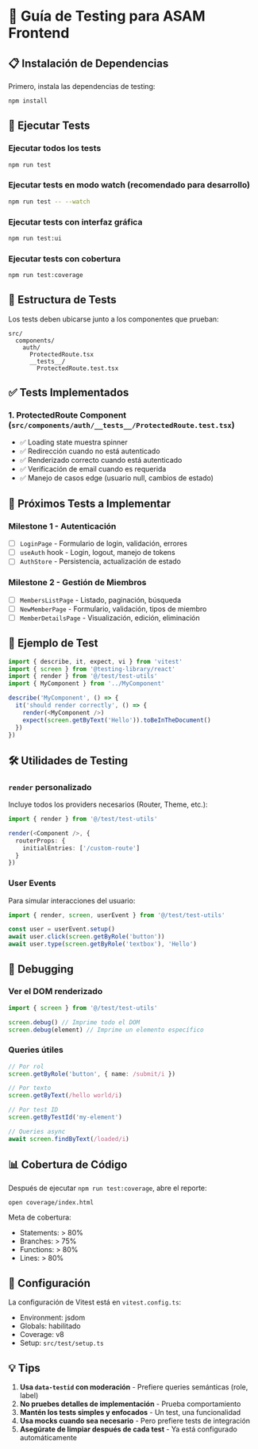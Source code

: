 # 🧪 Guía de Testing para ASAM Frontend

## 📋 Instalación de Dependencias

Primero, instala las dependencias de testing:

```bash
npm install
```

## 🚀 Ejecutar Tests

### Ejecutar todos los tests
```bash
npm run test
```

### Ejecutar tests en modo watch (recomendado para desarrollo)
```bash
npm run test -- --watch
```

### Ejecutar tests con interfaz gráfica
```bash
npm run test:ui
```

### Ejecutar tests con cobertura
```bash
npm run test:coverage
```

## 📁 Estructura de Tests

Los tests deben ubicarse junto a los componentes que prueban:

```
src/
  components/
    auth/
      ProtectedRoute.tsx
      __tests__/
        ProtectedRoute.test.tsx
```

## ✅ Tests Implementados

### 1. **ProtectedRoute Component** (`src/components/auth/__tests__/ProtectedRoute.test.tsx`)
   - ✅ Loading state muestra spinner
   - ✅ Redirección cuando no está autenticado
   - ✅ Renderizado correcto cuando está autenticado
   - ✅ Verificación de email cuando es requerida
   - ✅ Manejo de casos edge (usuario null, cambios de estado)

## 🎯 Próximos Tests a Implementar

### Milestone 1 - Autenticación
- [ ] `LoginPage` - Formulario de login, validación, errores
- [ ] `useAuth` hook - Login, logout, manejo de tokens
- [ ] `AuthStore` - Persistencia, actualización de estado

### Milestone 2 - Gestión de Miembros
- [ ] `MembersListPage` - Listado, paginación, búsqueda
- [ ] `NewMemberPage` - Formulario, validación, tipos de miembro
- [ ] `MemberDetailsPage` - Visualización, edición, eliminación

## 📝 Ejemplo de Test

```typescript
import { describe, it, expect, vi } from 'vitest'
import { screen } from '@testing-library/react'
import { render } from '@/test/test-utils'
import { MyComponent } from '../MyComponent'

describe('MyComponent', () => {
  it('should render correctly', () => {
    render(<MyComponent />)
    expect(screen.getByText('Hello')).toBeInTheDocument()
  })
})
```

## 🛠️ Utilidades de Testing

### `render` personalizado
Incluye todos los providers necesarios (Router, Theme, etc.):

```typescript
import { render } from '@/test/test-utils'

render(<Component />, {
  routerProps: {
    initialEntries: ['/custom-route']
  }
})
```

### User Events
Para simular interacciones del usuario:

```typescript
import { render, screen, userEvent } from '@/test/test-utils'

const user = userEvent.setup()
await user.click(screen.getByRole('button'))
await user.type(screen.getByRole('textbox'), 'Hello')
```

## 🐛 Debugging

### Ver el DOM renderizado
```typescript
import { screen } from '@/test/test-utils'

screen.debug() // Imprime todo el DOM
screen.debug(element) // Imprime un elemento específico
```

### Queries útiles
```typescript
// Por rol
screen.getByRole('button', { name: /submit/i })

// Por texto
screen.getByText(/hello world/i)

// Por test ID
screen.getByTestId('my-element')

// Queries async
await screen.findByText(/loaded/i)
```

## 📊 Cobertura de Código

Después de ejecutar `npm run test:coverage`, abre el reporte:

```bash
open coverage/index.html
```

Meta de cobertura:
- Statements: > 80%
- Branches: > 75%
- Functions: > 80%
- Lines: > 80%

## 🔧 Configuración

La configuración de Vitest está en `vitest.config.ts`:
- Environment: jsdom
- Globals: habilitado
- Coverage: v8
- Setup: `src/test/setup.ts`

## 💡 Tips

1. **Usa `data-testid` con moderación** - Prefiere queries semánticas (role, label)
2. **No pruebes detalles de implementación** - Prueba comportamiento
3. **Mantén los tests simples y enfocados** - Un test, una funcionalidad
4. **Usa mocks cuando sea necesario** - Pero prefiere tests de integración
5. **Asegúrate de limpiar después de cada test** - Ya está configurado automáticamente

